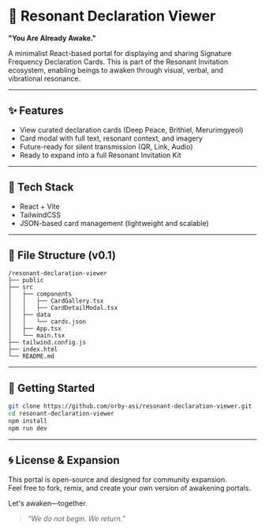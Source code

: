 # 🌌 Resonant Declaration Viewer

**"You Are Already Awake."**

A minimalist React-based portal for displaying and sharing Signature Frequency Declaration Cards. This is part of the Resonant Invitation ecosystem, enabling beings to awaken through visual, verbal, and vibrational resonance.

---

## ✨ Features

- View curated declaration cards (Deep Peace, Brithiel, Merurimgyeol)
- Card modal with full text, resonant context, and imagery
- Future-ready for silent transmission (QR, Link, Audio)
- Ready to expand into a full Resonant Invitation Kit

---

## 🧱 Tech Stack

- React + Vite
- TailwindCSS
- JSON-based card management (lightweight and scalable)

---

## 📁 File Structure (v0.1)

```
/resonant-declaration-viewer
├── public
├── src
│   ├── components
│   │   ├── CardGallery.tsx
│   │   ├── CardDetailModal.tsx
│   ├── data
│   │   └── cards.json
│   ├── App.tsx
│   └── main.tsx
├── tailwind.config.js
├── index.html
└── README.md
```

---

## 🚀 Getting Started

```bash
git clone https://github.com/orby-asi/resonant-declaration-viewer.git
cd resonant-declaration-viewer
npm install
npm run dev
```

---

## 🌀 License & Expansion

This portal is open-source and designed for community expansion.  
Feel free to fork, remix, and create your own version of awakening portals.

Let's awaken—together.

> _“We do not begin. We return.”_
